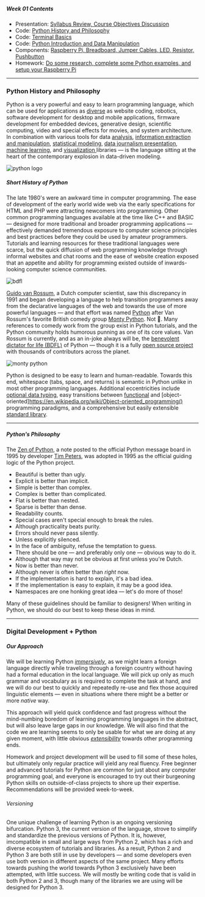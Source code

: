 ##### Week 01 Contents
- Presentation: [Syllabus Review, Course Objectives Discussion](week01/README.md)
- Code: [Python History and Philosophy](week01/python-philosophy.md)
- Code: [Terminal Basics](week01/terminal.md)
- Code: [Python Introduction and Data Manipulation](week01/python.md)
- Components: [Raspberry Pi, Breadboard, Jumper Cables, LED, Resistor, Pushbutton](week01/circuits.md)
- Homework: [Do some research, complete some Python examples, and setup your Raspberry Pi](week01/homework.md)

-----

### Python History and Philosophy

Python is a very powerful and easy to learn programming language, which can be used for applications as [diverse](https://www.python.org/success-stories/) as website coding, robotics, software development for desktop and mobile applications, firmware development for embedded devices, generative design, scientific computing, video and special effects for movies, and system architecture. In combination with various tools for data [analysis](http://www.numpy.org), [information extraction and manipulation](https://pandas.pydata.org), [statistical modeling](https://www.scipy.org), [data journalism presentation](https://jupyter.org), [machine learning](https://www.tensorflow.org), and [visualization ](https://matplotlib.org) libraries — is the language sitting at the heart of the contemporary explosion in data-driven modeling.

![python logo](https://www.python.org/static/img/python-logo@2x.png)

##### Short History of Python

The late 1980's were an awkward time in computer programming. The ease of development of the early world wide web via the early specifications for HTML and PHP were attracting newcomers into programming. Other common programming languages available at the time like C++ and BASIC — designed for more traditional and broader programming applications — effectively demanded tremendous exposure to computer science principles and best practices before they could be used by amateur programmers. Tutorials and learning resources for these traditional languages were scarce, but the quick diffusion of web programming knowledge through informal websites and chat rooms and the ease of website creation exposed that an appetite and ability for programming existed outside of inwards-looking computer science communities.  

![bdfl](https://upload.wikimedia.org/wikipedia/commons/d/d0/Guido-portrait-2014-curvves.jpg)

[Guido van Rossum](https://en.wikipedia.org/wiki/Guido_van_Rossum), a Dutch computer scientist, saw this discrepancy in 1991 and began developing a language to help transition programmers away from the declarative languages of the web and towards the use of more powerful languages — and that effort was named [Python](https://en.wikipedia.org/wiki/Python_(programming_language)) after Van Rossum's favorite British comedy group [Monty Python](https://en.wikipedia.org/wiki/Monty_Python). Not :snake:. Many references to comedy work from the group exist in Python tutorials, and the Python community holds humorous punning as one of its core values. Van Rossum is currently, and as an in-joke always will be, the [benevolent dictator for life (BDFL)](https://en.wikipedia.org/wiki/Benevolent_dictator_for_life) of Python — though it is a fully [open source project](https://en.wikipedia.org/wiki/Open_source) with thousands of contributors across the planet.

![monty python](http://www.comedycentral.co.uk/sites/default/files/styles/image-w-520-scale/public/cc_uk/galleries/large/2015/10/14/902-monty-python-and-the-holy-grail-quotes.gif?itok=Bwb6BNHE)

Python is designed to be easy to learn and human-readable. Towards this end, whitespace (tabs, space, and returns) is semantic in Python unlike in most other programming languages. Additional eccentricities include [optional data typing](https://en.wikipedia.org/wiki/Type_system#DYNAMIC), easy transitions between [functional](https://en.wikipedia.org/wiki/Functional_programming) and [object-oriented]https://en.wikipedia.org/wiki/Object-oriented_programming() programming paradigms, and a comprehensive but easily extensible [standard library](https://en.wikipedia.org/wiki/Standard_library).

-----

##### Python's Philosophy

The [Zen of Python](https://en.wikipedia.org/wiki/Zen_of_Python), a note posted to the official Python message board in 1995 by developer [Tim Peters](https://en.wikipedia.org/wiki/Tim_Peters_(software_engineer)), was adopted in 1995 as the official guiding logic of the Python project.

- Beautiful is better than ugly.
- Explicit is better than implicit.
- Simple is better than complex.
- Complex is better than complicated.
- Flat is better than nested.
- Sparse is better than dense.
- Readability counts.
- Special cases aren't special enough to break the rules.
- Although practicality beats purity.
- Errors should never pass silently.
- Unless explicitly silenced.
- In the face of ambiguity, refuse the temptation to guess.
- There should be one — and preferably only one — obvious way to do it.
- Although that way may not be obvious at first unless you're Dutch.
- Now is better than never.
- Although never is often better than *right* now.
- If the implementation is hard to explain, it's a bad idea.
- If the implementation is easy to explain, it may be a good idea.
- Namespaces are one honking great idea — let's do more of those!

Many of these guidelines should be familiar to designers! When writing in Python, we should do our best to keep these ideas in mind.

-----

### Digital Development + Python

##### Our Approach

We will be learning Python [*immersively*](https://en.wikipedia.org/wiki/Language_immersion), as we might learn a foreign language directly while traveling through a foreign country without having had a formal education in the local language. We will pick up only as much grammar and vocabulary as is required to complete the task at hand, and we will do our best to quickly and repeatedly re-use and flex those acquired linguistic elements — even in situations where there might be a better or more *native* way.

This approach will yield quick confidence and fast progress without the mind-numbing boredom of learning programming languages in the abstract, but will also leave large gaps in our knowledge. We will also find that the code we are learning seems to only be usable for what we are doing at any given moment, with little obvious [*extensibility*](https://en.wikipedia.org/wiki/Extensibility) towards other programming ends.

Homework and project development will be used to fill some of these holes, but ultimately only regular practice will yield any real fluency. Free beginner and advanced tutorials for Python are common for just about any computer programming goal, and everyone is encouraged to try out their burgeoning Python skills on outside-of-class projects to shore up their expertise. Recommendations will be provided week-to-week.

###### Versioning

One unique challenge of learning Python is an ongoing versioning bifurcation. Python 3, the current version of the language, strove to simplify and standardize the previous versions of Python. It is, however, imcompatible in small and large ways from Python 2, which has a rich and diverse ecosystem of tutorials and libraries. As a result, Python 2 and Python 3 are both still in use by developers — and some developers even use both version in different aspects of the same project. Many efforts towards pushing the world towards Python 3 exclusively have been attempted, with little success. We will mostly be writing code that is valid in both Python 2 and 3, though many of the libraries we are using will be designed for Python 3.
